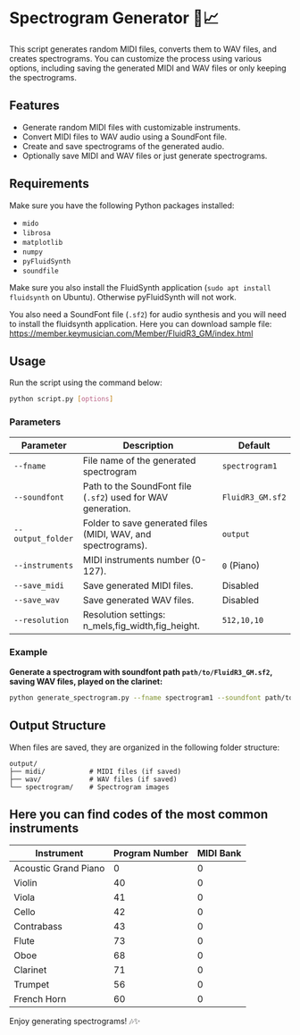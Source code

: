 # Spectrogram Generator 🎵📈

This script generates random MIDI files, converts them to WAV files, and creates spectrograms. You can customize the process using various options, including saving the generated MIDI and WAV files or only keeping the spectrograms.

## Features

- Generate random MIDI files with customizable instruments.
- Convert MIDI files to WAV audio using a SoundFont file.
- Create and save spectrograms of the generated audio.
- Optionally save MIDI and WAV files or just generate spectrograms.

## Requirements

Make sure you have the following Python packages installed:

- `mido`
- `librosa`
- `matplotlib`
- `numpy`
- `pyFluidSynth`
- `soundfile`

Make sure you also install the FluidSynth application (`sudo apt install fluidsynth` on Ubuntu). Otherwise pyFluidSynth will not work. 

You also need a SoundFont file (`.sf2`) for audio synthesis and you will need to install the fluidsynth application. Here you can download sample file: https://member.keymusician.com/Member/FluidR3_GM/index.html

## Usage

Run the script using the command below:

```bash
python script.py [options]
```

### Parameters

| Parameter            | Description                                                   | Default          |
| -------------------- | ------------------------------------------------------------- | ---------------- |
| `--fname`            | File name of the generated spectrogram                        | `spectrogram1`   |
| `--soundfont`        | Path to the SoundFont file (`.sf2`) used for WAV generation.  | `FluidR3_GM.sf2` |
| `--output_folder`    | Folder to save generated files (MIDI, WAV, and spectrograms). | `output`         |
| `--instruments`      | MIDI instruments number (0-127).                              | `0` (Piano)      |
| `--save_midi`        | Save generated MIDI files.                                    | Disabled         |
| `--save_wav`         | Save generated WAV files.                                     | Disabled         |
| `--resolution`       | Resolution settings: n_mels,fig_width,fig_height.             | `512,10,10`      |

### Example

**Generate a spectrogram with soundfont path `path/to/FluidR3_GM.sf2`, saving WAV files, played on the clarinet:**

```bash
python generate_spectrogram.py --fname spectrogram1 --soundfont path/to/FluidR3_GM.sf2 --save_wav --instruments 0 40 71
```

## Output Structure

When files are saved, they are organized in the following folder structure:

```
output/
├── midi/           # MIDI files (if saved)
├── wav/            # WAV files (if saved)
└── spectrogram/    # Spectrogram images
```

## Here you can find codes of the most common instruments

| **Instrument**       | **Program Number** | **MIDI Bank** |
| -------------------- | ------------------ | ------------- |
| Acoustic Grand Piano | 0                  | 0             |
| Violin               | 40                 | 0             |
| Viola                | 41                 | 0             |
| Cello                | 42                 | 0             |
| Contrabass           | 43                 | 0             |
| Flute                | 73                 | 0             |
| Oboe                 | 68                 | 0             |
| Clarinet             | 71                 | 0             |
| Trumpet              | 56                 | 0             |
| French Horn          | 60                 | 0             |

Enjoy generating spectrograms! 🎶✨
